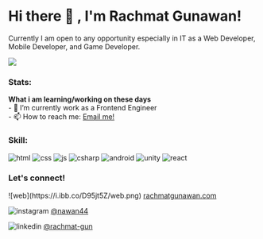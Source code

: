 # Hi there 👋 , I'm Rachmat Gunawan!
Currently I am open to any opportunity especially in IT as a Web Developer, Mobile Developer, and Game Developer. 

<img src=”http://rachmatgunawan.com/static/media/sea.b4bfc7c7.JPG”/>

### Stats:
 <summary><strong>What i am learning/working on these days</strong></summary>
    - 🔭 I’m currently work as a Frontend Engineer </br>
    - 📫 How to reach me: <a href="rachmat.d.gunawan@gmail.com">Email me!</a>  </br>

### Skill:
![html](https://i.ibb.co/L5pMJQd/html.png)
![css](https://i.ibb.co/W2BmLWh/css.png)
![js](https://i.ibb.co/NmRTDfL/js.png)
![csharp](https://i.ibb.co/WzTvqvt/csharp.png)
![android](https://i.ibb.co/1Z4Mp2M/Android-robot.png)
![unity](https://i.ibb.co/yVzPgsD/unity.png)
![react](https://i.ibb.co/njNG8yr/react.png)


### Let's connect!
<p>
 ![web](https://i.ibb.co/D95jt5Z/web.png)
 <a href="http://www.rachmatgunawan.com" target="blank">
  rachmatgunawan.com
 </a> <br/>

 ![instagram](https://i.ibb.co/5nwd9Kh/instagram.png)
 <a href="https://www.instagram.com/nawan44" target="blank">
 @nawan44
</a> <br/>
 
![linkedin](https://i.ibb.co/ZWJcxJ5/linkedin.png) 
 <a href="https://www.linkedin.com/in/rachmat-gun/" target="blank">
 @rachmat-gun
</a> <br/>
</p>
